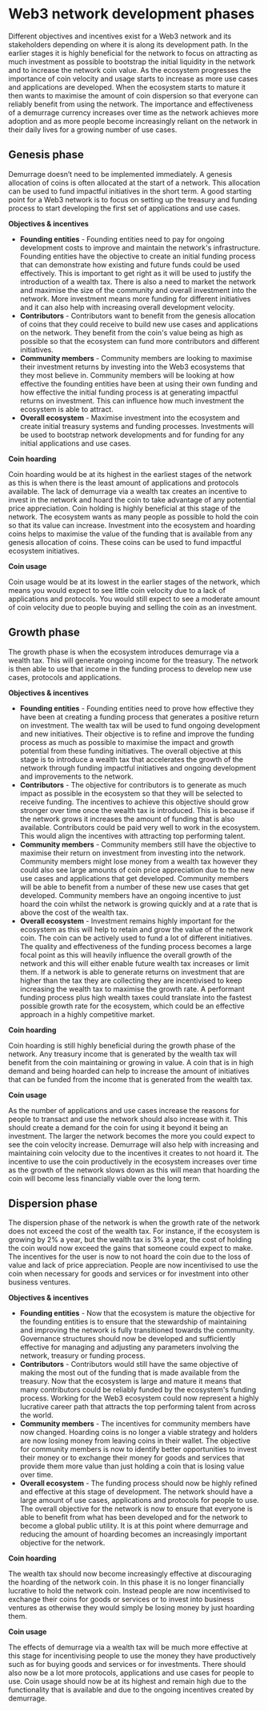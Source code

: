 # Web3 network development phases

Different objectives and incentives exist for a Web3 network and its stakeholders depending on where it is along its development path. In the earlier stages it is highly beneficial for the network to focus on attracting as much investment as possible to bootstrap the initial liquidity in the network and to increase the network coin value. As the ecosystem progresses the importance of coin velocity and usage starts to increase as more use cases and applications are developed. When the ecosystem starts to mature it then wants to maximise the amount of coin dispersion so that everyone can reliably benefit from using the network. The importance and effectiveness of a demurrage currency increases over time as the network achieves more adoption and as more people become increasingly reliant on the network in their daily lives for a growing number of use cases.



## Genesis phase

Demurrage doesn’t need to be implemented immediately. A genesis allocation of coins is often allocated at the start of a network. This allocation can be used to fund impactful initiatives in the short term. A good starting point for a Web3 network is to focus on setting up the treasury and funding process to start developing the first set of applications and use cases.



**Objectives & incentives**

* **Founding entities** - Founding entities need to pay for ongoing development costs to improve and maintain the network's infrastructure. Founding entities have the objective to create an initial funding process that can demonstrate how existing and future funds could be used effectively. This is important to get right as it will be used to justify the introduction of a wealth tax. There is also a need to market the network and maximise the size of the community and overall investment into the network. More investment means more funding for different initiatives and it can also help with increasing overall development velocity.
* **Contributors** - Contributors want to benefit from the genesis allocation of coins that they could receive to build new use cases and applications on the network. They benefit from the coin's value being as high as possible so that the ecosystem can fund more contributors and different initiatives.
* **Community members** - Community members are looking to maximise their investment returns by investing into the Web3 ecosystems that they most believe in. Community members will be looking at how effective the founding entities have been at using their own funding and how effective the initial funding process is at generating impactful returns on investment. This can influence how much investment the ecosystem is able to attract.
* **Overall ecosystem** - Maximise investment into the ecosystem and create initial treasury systems and funding processes. Investments will be used to bootstrap network developments and for funding for any initial applications and use cases.



**Coin hoarding**

Coin hoarding would be at its highest in the earliest stages of the network as this is when there is the least amount of applications and protocols available. The lack of demurrage via a wealth tax creates an incentive to invest in the network and hoard the coin to take advantage of any potential price appreciation. Coin holding is highly beneficial at this stage of the network. The ecosystem wants as many people as possible to hold the coin so that its value can increase. Investment into the ecosystem and hoarding coins helps to maximise the value of the funding that is available from any genesis allocation of coins. These coins can be used to fund impactful ecosystem initiatives.

**Coin usage**

Coin usage would be at its lowest in the earlier stages of the network, which means you would expect to see little coin velocity due to a lack of applications and protocols. You would still expect to see a moderate amount of coin velocity due to people buying and selling the coin as an investment.



## Growth phase

The growth phase is when the ecosystem introduces demurrage via a wealth tax. This will generate ongoing income for the treasury. The network is then able to use that income in the funding process to develop new use cases, protocols and applications.



**Objectives & incentives**

* **Founding entities** - Founding entities need to prove how effective they have been at creating a funding process that generates a positive return on investment. The wealth tax will be used to fund ongoing development and new initiatives. Their objective is to refine and improve the funding process as much as possible to maximise the impact and growth potential from these funding initiatives. The overall objective at this stage is to introduce a wealth tax that accelerates the growth of the network through funding impactful initiatives and ongoing development and improvements to the network.
* **Contributors** - The objective for contributors is to generate as much impact as possible in the ecosystem so that they will be selected to receive funding. The incentives to achieve this objective should grow stronger over time once the wealth tax is introduced. This is because if the network grows it increases the amount of funding that is also available. Contributors could be paid very well to work in the ecosystem. This would align the incentives with attracting top performing talent.
* **Community members** - Community members still have the objective to maximise their return on investment from investing into the network. Community members might lose money from a wealth tax however they could also see large amounts of coin price appreciation due to the new use cases and applications that get developed. Community members will be able to benefit from a number of these new use cases that get developed. Community members have an ongoing incentive to just hoard the coin whilst the network is growing quickly and at a rate that is above the cost of the wealth tax.
* **Overall ecosystem** - Investment remains highly important for the ecosystem as this will help to retain and grow the value of the network coin. The coin can be actively used to fund a lot of different initiatives. The quality and effectiveness of the funding process becomes a large focal point as this will heavily influence the overall growth of the network and this will either enable future wealth tax increases or limit them. If a network is able to generate returns on investment that are higher than the tax they are collecting they are incentivised to keep increasing the wealth tax to maximise the growth rate. A performant funding process plus high wealth taxes could translate into the fastest possible growth rate for the ecosystem, which could be an effective approach in a highly competitive market.



**Coin hoarding**

Coin hoarding is still highly beneficial during the growth phase of the network. Any treasury income that is generated by the wealth tax will benefit from the coin maintaining or growing in value. A coin that is in high demand and being hoarded can help to increase the amount of initiatives that can be funded from the income that is generated from the wealth tax.



**Coin usage**

As the number of applications and use cases increase the reasons for people to transact and use the network should also increase with it. This should create a demand for the coin for using it beyond it being an investment. The larger the network becomes the more you could expect to see the coin velocity increase. Demurrage will also help with increasing and maintaining coin velocity due to the incentives it creates to not hoard it. The incentive to use the coin productively in the ecosystem increases over time as the growth of the network slows down as this will mean that hoarding the coin will become less financially viable over the long term.



## Dispersion phase

The dispersion phase of the network is when the growth rate of the network does not exceed the cost of the wealth tax. For instance, if the ecosystem is growing by 2% a year, but the wealth tax is 3% a year, the cost of holding the coin would now exceed the gains that someone could expect to make. The incentives for the user is now to not hoard the coin due to the loss of value and lack of price appreciation. People are now incentivised to use the coin when necessary for goods and services or for investment into other business ventures.



**Objectives & incentives**

* **Founding entities** - Now that the ecosystem is mature the objective for the founding entities is to ensure that the stewardship of maintaining and improving the network is fully transitioned towards the community. Governance structures should now be developed and sufficiently effective for managing and adjusting any parameters involving the network, treasury or funding process.
* **Contributors** - Contributors would still have the same objective of making the most out of the funding that is made available from the treasury. Now that the ecosystem is large and mature it means that many contributors could be reliably funded by the ecosystem's funding process. Working for the Web3 ecosystem could now represent a highly lucrative career path that attracts the top performing talent from across the world.
* **Community members** - The incentives for community members have now changed. Hoarding coins is no longer a viable strategy and holders are now losing money from leaving coins in their wallet. The objective for community members is now to identify better opportunities to invest their money or to exchange their money for goods and services that provide them more value than just holding a coin that is losing value over time.
* **Overall ecosystem** - The funding process should now be highly refined and effective at this stage of development. The network should have a large amount of use cases, applications and protocols for people to use. The overall objective for the network is now to ensure that everyone is able to benefit from what has been developed and for the network to become a global public utility. It is at this point where demurrage and reducing the amount of hoarding becomes an increasingly important objective for the network.



**Coin hoarding**

The wealth tax should now become increasingly effective at discouraging the hoarding of the network coin. In this phase it is no longer financially lucrative to hold the network coin. Instead people are now incentivised to exchange their coins for goods or services or to invest into business ventures as otherwise they would simply be losing money by just hoarding them.



**Coin usage**

The effects of demurrage via a wealth tax will be much more effective at this stage for incentivising people to use the money they have productively such as for buying goods and services or for investments. There should also now be a lot more protocols, applications and use cases for people to use. Coin usage should now be at its highest and remain high due to the functionality that is available and due to the ongoing incentives created by demurrage.
